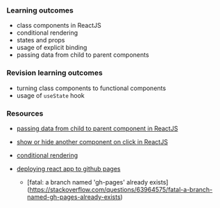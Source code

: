 ### Learning outcomes
- class components in ReactJS
- conditional rendering
- states and props
- usage of explicit binding
- passing data from child to parent components

### Revision learning outcomes
- turning class components to functional components
- usage of `useState` hook

### Resources
- [passing data from child to parent component in ReactJS](https://bobbyhadz.com/blog/react-pass-data-from-child-to-parent)

- [show or hide another component on click in ReactJS](https://bobbyhadz.com/blog/react-onclick-show-component)

- [conditional rendering](https://reactjs.org/docs/conditional-rendering.html)

- [deploying react app to github pages](https://medium.com/@isharamalaviarachchi/how-to-deploy-your-react-app-into-github-pages-b2c96292b18e)
  - [fatal: a branch named 'gh-pages' already exists] (https://stackoverflow.com/questions/63964575/fatal-a-branch-named-gh-pages-already-exists)
